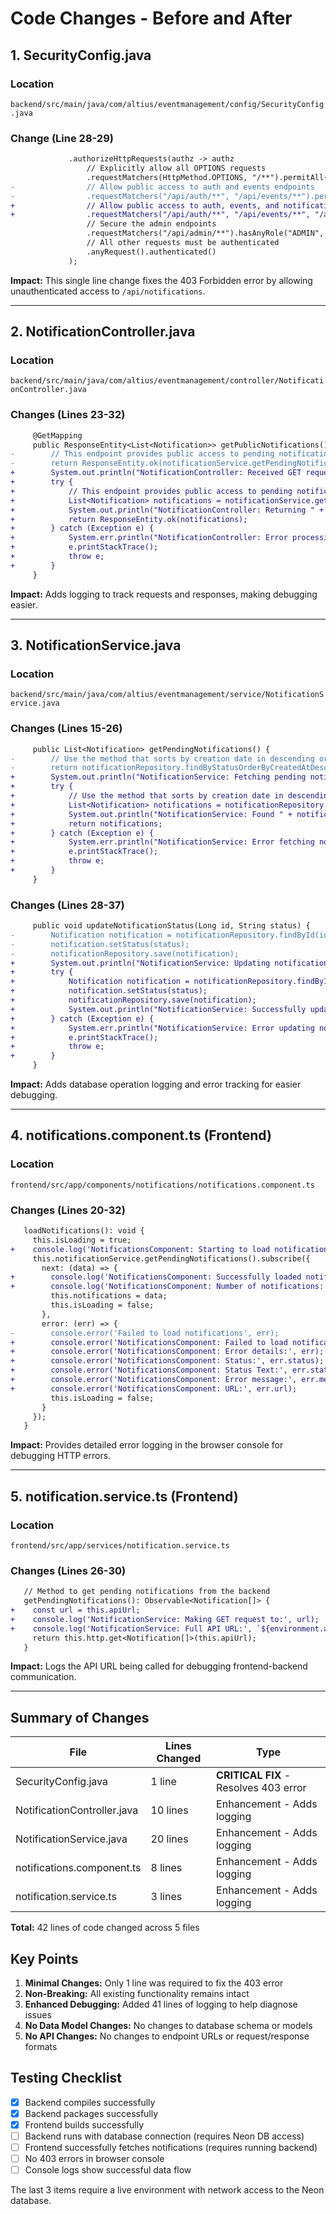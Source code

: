 # Code Changes - Before and After

## 1. SecurityConfig.java

### Location
`backend/src/main/java/com/altius/eventmanagement/config/SecurityConfig.java`

### Change (Line 28-29)
```diff
             .authorizeHttpRequests(authz -> authz
                 // Explicitly allow all OPTIONS requests
                 .requestMatchers(HttpMethod.OPTIONS, "/**").permitAll()
-                // Allow public access to auth and events endpoints
-                .requestMatchers("/api/auth/**", "/api/events/**").permitAll()
+                // Allow public access to auth, events, and notifications endpoints
+                .requestMatchers("/api/auth/**", "/api/events/**", "/api/notifications").permitAll()
                 // Secure the admin endpoints
                 .requestMatchers("/api/admin/**").hasAnyRole("ADMIN", "ADMINISTRATOR")
                 // All other requests must be authenticated
                 .anyRequest().authenticated()
             );
```

**Impact:** This single line change fixes the 403 Forbidden error by allowing unauthenticated access to `/api/notifications`.

---

## 2. NotificationController.java

### Location
`backend/src/main/java/com/altius/eventmanagement/controller/NotificationController.java`

### Changes (Lines 23-32)
```diff
     @GetMapping
     public ResponseEntity<List<Notification>> getPublicNotifications() {
-        // This endpoint provides public access to pending notifications
-        return ResponseEntity.ok(notificationService.getPendingNotifications());
+        System.out.println("NotificationController: Received GET request for /api/notifications");
+        try {
+            // This endpoint provides public access to pending notifications
+            List<Notification> notifications = notificationService.getPendingNotifications();
+            System.out.println("NotificationController: Returning " + notifications.size() + " notifications");
+            return ResponseEntity.ok(notifications);
+        } catch (Exception e) {
+            System.err.println("NotificationController: Error processing request: " + e.getMessage());
+            e.printStackTrace();
+            throw e;
+        }
     }
```

**Impact:** Adds logging to track requests and responses, making debugging easier.

---

## 3. NotificationService.java

### Location
`backend/src/main/java/com/altius/eventmanagement/service/NotificationService.java`

### Changes (Lines 15-26)
```diff
     public List<Notification> getPendingNotifications() {
-        // Use the method that sorts by creation date in descending order
-        return notificationRepository.findByStatusOrderByCreatedAtDesc("PENDING");
+        System.out.println("NotificationService: Fetching pending notifications from Neon database");
+        try {
+            // Use the method that sorts by creation date in descending order
+            List<Notification> notifications = notificationRepository.findByStatusOrderByCreatedAtDesc("PENDING");
+            System.out.println("NotificationService: Found " + notifications.size() + " pending notifications");
+            return notifications;
+        } catch (Exception e) {
+            System.err.println("NotificationService: Error fetching notifications: " + e.getMessage());
+            e.printStackTrace();
+            throw e;
+        }
     }
```

### Changes (Lines 28-37)
```diff
     public void updateNotificationStatus(Long id, String status) {
-        Notification notification = notificationRepository.findById(id).orElseThrow();
-        notification.setStatus(status);
-        notificationRepository.save(notification);
+        System.out.println("NotificationService: Updating notification " + id + " status to " + status);
+        try {
+            Notification notification = notificationRepository.findById(id).orElseThrow();
+            notification.setStatus(status);
+            notificationRepository.save(notification);
+            System.out.println("NotificationService: Successfully updated notification " + id);
+        } catch (Exception e) {
+            System.err.println("NotificationService: Error updating notification: " + e.getMessage());
+            e.printStackTrace();
+            throw e;
+        }
     }
```

**Impact:** Adds database operation logging and error tracking for easier debugging.

---

## 4. notifications.component.ts (Frontend)

### Location
`frontend/src/app/components/notifications/notifications.component.ts`

### Changes (Lines 20-32)
```diff
   loadNotifications(): void {
     this.isLoading = true;
+    console.log('NotificationsComponent: Starting to load notifications...');
     this.notificationService.getPendingNotifications().subscribe({
       next: (data) => {
+        console.log('NotificationsComponent: Successfully loaded notifications:', data);
+        console.log('NotificationsComponent: Number of notifications:', data.length);
         this.notifications = data;
         this.isLoading = false;
       },
       error: (err) => {
-        console.error('Failed to load notifications', err);
+        console.error('NotificationsComponent: Failed to load notifications');
+        console.error('NotificationsComponent: Error details:', err);
+        console.error('NotificationsComponent: Status:', err.status);
+        console.error('NotificationsComponent: Status Text:', err.statusText);
+        console.error('NotificationsComponent: Error message:', err.message);
+        console.error('NotificationsComponent: URL:', err.url);
         this.isLoading = false;
       }
     });
   }
```

**Impact:** Provides detailed error logging in the browser console for debugging HTTP errors.

---

## 5. notification.service.ts (Frontend)

### Location
`frontend/src/app/services/notification.service.ts`

### Changes (Lines 26-30)
```diff
   // Method to get pending notifications from the backend
   getPendingNotifications(): Observable<Notification[]> {
+    const url = this.apiUrl;
+    console.log('NotificationService: Making GET request to:', url);
+    console.log('NotificationService: Full API URL:', `${environment.apiUrl}/api/notifications`);
     return this.http.get<Notification[]>(this.apiUrl);
   }
```

**Impact:** Logs the API URL being called for debugging frontend-backend communication.

---

## Summary of Changes

| File | Lines Changed | Type |
|------|---------------|------|
| SecurityConfig.java | 1 line | **CRITICAL FIX** - Resolves 403 error |
| NotificationController.java | 10 lines | Enhancement - Adds logging |
| NotificationService.java | 20 lines | Enhancement - Adds logging |
| notifications.component.ts | 8 lines | Enhancement - Adds logging |
| notification.service.ts | 3 lines | Enhancement - Adds logging |

**Total:** 42 lines of code changed across 5 files

## Key Points

1. **Minimal Changes:** Only 1 line was required to fix the 403 error
2. **Non-Breaking:** All existing functionality remains intact
3. **Enhanced Debugging:** Added 41 lines of logging to help diagnose issues
4. **No Data Model Changes:** No changes to database schema or models
5. **No API Changes:** No changes to endpoint URLs or request/response formats

## Testing Checklist

- [x] Backend compiles successfully
- [x] Backend packages successfully  
- [x] Frontend builds successfully
- [ ] Backend runs with database connection (requires Neon DB access)
- [ ] Frontend successfully fetches notifications (requires running backend)
- [ ] No 403 errors in browser console
- [ ] Console logs show successful data flow

The last 3 items require a live environment with network access to the Neon database.
